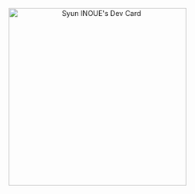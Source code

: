<p align="center">
    <a href="https://app.daily.dev/syun_inoue"><img src="https://api.daily.dev/devcards/v2/6d1eca85618b42cb90ccc869c0d496f5.png?r=mcw" width="356" alt="Syun INOUE's Dev Card"/></a>
</p>